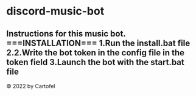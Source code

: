 # discord-music-bot
Instructions for this music bot.
===INSTALLATION===
1.Run the install.bat file
2.2.Write the bot token in the config file in the token field
3.Launch the bot with the start.bat file
-----------------------------------------
© 2022 by Cartofel
